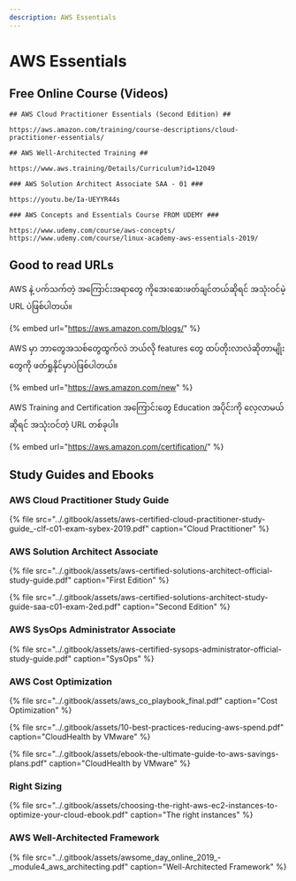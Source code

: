 ```yaml
---
description: AWS Essentials
---
```


# AWS Essentials

## Free Online Course \(Videos\)

```text
## AWS Cloud Practitioner Essentials (Second Edition) ##

https://aws.amazon.com/training/course-descriptions/cloud-practitioner-essentials/
```

```text
## AWS Well-Architected Training ## 

https://www.aws.training/Details/Curriculum?id=12049
```

```text
### AWS Solution Architect Associate SAA - 01 ###

https://youtu.be/Ia-UEYYR44s
```

```text
### AWS Concepts and Essentials Course FROM UDEMY ###

https://www.udemy.com/course/aws-concepts/
https://www.udemy.com/course/linux-academy-aws-essentials-2019/
```

## Good to read URLs

AWS နဲ့ ပက်သက်တဲ့ အကြောင်းအရာတွေ ကိုအေးဆေးဖတ်ချင်တယ်ဆိုရင် အသုံးဝင်မဲ့ URL ပဲဖြစ်ပါတယ်။ 

{% embed url="https://aws.amazon.com/blogs/" %}

AWS မှာ ဘာတွေအသစ်တွေထွက်လဲ ဘယ်လို features တွေ ထပ်တိုးလာလဲဆိုတာမျိုးတွေကို ဖတ်ရှုနိုင်မှာပဲဖြစ်ပါတယ်။

{% embed url="https://aws.amazon.com/new" %}

AWS Training and Certification အကြောင်းတွေ Education အပိုင်းကို လေ့လာမယ်ဆိုရင် အသုံးဝင်တဲ့ URL တစ်ခုပါ။ 

{% embed url="https://aws.amazon.com/certification/" %}

## Study Guides and Ebooks

### AWS Cloud Practitioner Study Guide 

{% file src="../.gitbook/assets/aws-certified-cloud-practitioner-study-guide\_-clf-c01-exam-sybex-2019.pdf" caption="Cloud Practitioner" %}

### AWS Solution Architect Associate 

{% file src="../.gitbook/assets/aws-certified-solutions-architect-official-study-guide.pdf" caption="First Edition" %}

{% file src="../.gitbook/assets/aws-certified-solutions-architect-study-guide-saa-c01-exam-2ed.pdf" caption="Second Edition" %}

### AWS SysOps Administrator Associate 

{% file src="../.gitbook/assets/aws-certified-sysops-administrator-official-study-guide.pdf" caption="SysOps" %}

### AWS Cost Optimization 

{% file src="../.gitbook/assets/aws\_co\_playbook\_final.pdf" caption="Cost Optimization" %}

{% file src="../.gitbook/assets/10-best-practices-reducing-aws-spend.pdf" caption="CloudHealth by VMware" %}

{% file src="../.gitbook/assets/ebook-the-ultimate-guide-to-aws-savings-plans.pdf" caption="CloudHealth by VMware" %}

### Right Sizing

{% file src="../.gitbook/assets/choosing-the-right-aws-ec2-instances-to-optimize-your-cloud-ebook.pdf" caption="The right instances" %}

### AWS Well-Architected Framework

{% file src="../.gitbook/assets/awsome\_day\_online\_2019\_-\_module4\_aws\_architecting.pdf" caption="Well-Architected Framework" %}



